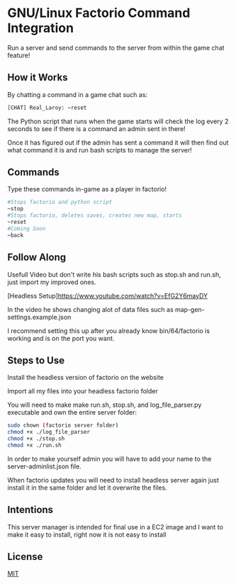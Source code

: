 # GNU/Linux Factorio Command Integration

Run a server and send commands to the server from within the game chat feature!

## How it Works

By chatting a command in a game chat such as: 

```bash
[CHAT] Real_Laroy: ~reset
```

The Python script that runs when the game starts will check the log every 2 seconds to see if there is a command an admin sent in there!

Once it has figured out if the admin has sent a command it will then find out what command it is and run bash scripts to manage the server!

## Commands

Type these commands in-game as a player in factorio!

```bash
#Stops factorio and python script
~stop
#Stops factorio, deletes saves, creates new map, starts
~reset
#Coming Soon
~back
```

## Follow Along

Usefull Video but don't write his bash scripts such as stop.sh and run.sh, just import my improved ones.

[Headless Setup]https://www.youtube.com/watch?v=EfG2Y6mayDY

In the video he shows changing alot of data files such as map-gen-settings.example.json

I recommend setting this up after you already know bin/64/factorio is working and is on the port you want.

## Steps to Use

Install the headless version of factorio on the website

Import all my files into your headless factorio folder

You will need to make make run.sh, stop.sh, and log_file_parser.py executable and own the entire server folder:

```bash
sudo chown (factorio server folder)
chmod +x ./log_file_parser
chmod +x ./stop.sh
chmod +x ./run.sh
```

In order to make yourself admin you will have to add your name to the server-adminlist.json file.

When factorio updates you will need to install headless server again just install it in the same folder and let it overwrite the files.

## Intentions

This server manager is intended for final use in a EC2 image and I want to make it easy to install, right now it is not easy to install

## License
[MIT](https://choosealicense.com/licenses/mit/)